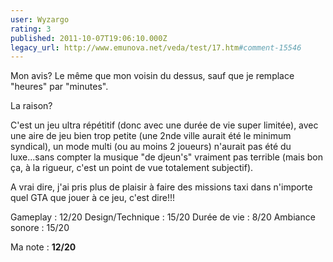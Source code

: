 ```yaml
---
user: Wyzargo
rating: 3
published: 2011-10-07T19:06:10.000Z
legacy_url: http://www.emunova.net/veda/test/17.htm#comment-15546
---
```

Mon avis? Le même que mon voisin du dessus, sauf que je remplace "heures" par "minutes". 

La raison? 

C'est un jeu ultra répétitif (donc avec une durée de vie super limitée), avec une aire de jeu bien trop petite (une 2nde ville aurait été le minimum syndical), un mode multi (ou au moins 2 joueurs) n'aurait pas été du luxe...sans compter la musique "de djeun's" vraiment pas terrible (mais bon ça, à la rigueur, c'est un point de vue totalement subjectif).

A vrai dire, j'ai pris plus de plaisir à faire des missions taxi dans n'importe quel GTA que jouer à ce jeu, c'est dire!!!

Gameplay : 12/20
Design/Technique : 15/20
Durée de vie : 8/20
Ambiance sonore : 15/20

Ma note : **12/20**